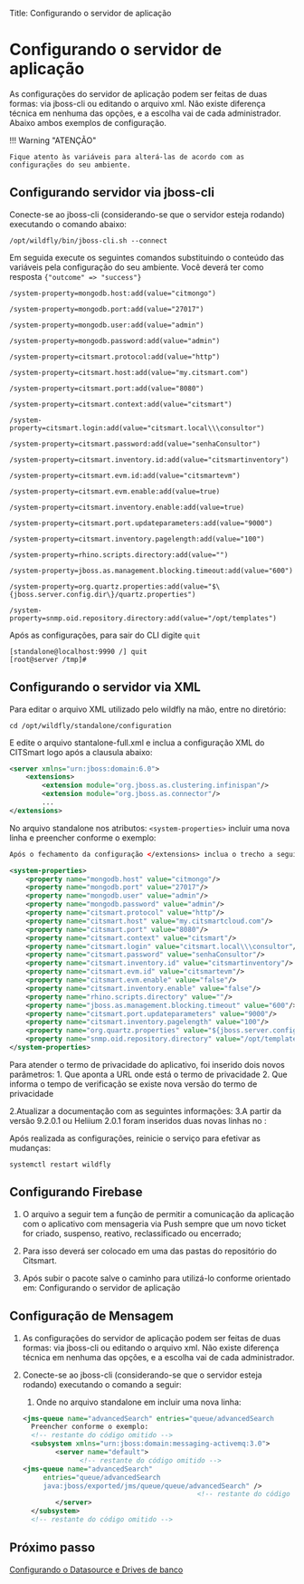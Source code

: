 Title: Configurando o servidor de aplicação

# Configurando o servidor de aplicação

As configurações do servidor de aplicação podem ser feitas de duas formas: via jboss-cli ou editando o arquivo xml. Não existe diferença técnica em nenhuma das opções, e a escolha vai de cada administrador. Abaixo ambos exemplos de configuração.

!!! Warning "ATENÇÃO"

    Fique atento às variáveis para alterá-las de acordo com as configurações do seu ambiente.

## Configurando servidor via jboss-cli

Conecte-se ao jboss-cli (considerando-se que o servidor esteja rodando) executando o comando abaixo:

``` shell
/opt/wildfly/bin/jboss-cli.sh --connect
```

Em seguida execute os seguintes comandos substituindo o conteúdo das variáveis pela configuração do seu ambiente. Você deverá ter como resposta `{"outcome" => "success"}`

``` shell
/system-property=mongodb.host:add(value="citmongo")

/system-property=mongodb.port:add(value="27017")

/system-property=mongodb.user:add(value="admin")

/system-property=mongodb.password:add(value="admin")

/system-property=citsmart.protocol:add(value="http")

/system-property=citsmart.host:add(value="my.citsmart.com")

/system-property=citsmart.port:add(value="8080")

/system-property=citsmart.context:add(value="citsmart")

/system-property=citsmart.login:add(value="citsmart.local\\\consultor")

/system-property=citsmart.password:add(value="senhaConsultor")

/system-property=citsmart.inventory.id:add(value="citsmartinventory")

/system-property=citsmart.evm.id:add(value="citsmartevm")

/system-property=citsmart.evm.enable:add(value=true)

/system-property=citsmart.inventory.enable:add(value=true)

/system-property=citsmart.port.updateparameters:add(value="9000")

/system-property=citsmart.inventory.pagelength:add(value="100")

/system-property=rhino.scripts.directory:add(value="")

/system-property=jboss.as.management.blocking.timeout:add(value="600")

/system-property=org.quartz.properties:add(value="$\{jboss.server.config.dir\}/quartz.properties")

/system-property=snmp.oid.repository.directory:add(value="/opt/templates")
```

Após as configurações, para sair do CLI digite `quit`

``` shell
[standalone@localhost:9990 /] quit
[root@server /tmp]#
```
## Configurando o servidor via XML

Para editar o arquivo XML utilizado pelo wildfly na mão, entre no diretório:

``` shell
cd /opt/wildfly/standalone/configuration
```
E edite o arquivo stantalone-full.xml e inclua a configuração XML do CITSmart logo após a clausula abaixo:

``` xml
<server xmlns="urn:jboss:domain:6.0">
    <extensions>
        <extension module="org.jboss.as.clustering.infinispan"/>
        <extension module="org.jboss.as.connector"/>
		...
</extensions>
```

No arquivo standalone nos atributos: `<system-properties>` incluir uma nova linha e preencher conforme o exemplo:

 ``` xml
Após o fechamento da configuração </extensions> inclua o trecho a seguir:

 <system-properties>
     <property name="mongodb.host" value="citmongo"/>
     <property name="mongodb.port" value="27017"/>
     <property name="mongodb.user" value="admin"/>
     <property name="mongodb.password" value="admin"/>
     <property name="citsmart.protocol" value="http"/>
     <property name="citsmart.host" value="my.citsmartcloud.com"/>
     <property name="citsmart.port" value="8080"/>
     <property name="citsmart.context" value="citsmart"/>
     <property name="citsmart.login" value="citsmart.local\\\consultor"/>
     <property name="citsmart.password" value="senhaConsultor"/>
     <property name="citsmart.inventory.id" value="citsmartinventory"/>
     <property name="citsmart.evm.id" value="citsmartevm"/>
     <property name="citsmart.evm.enable" value="false"/>
     <property name="citsmart.inventory.enable" value="false"/>
     <property name="rhino.scripts.directory" value=""/>
     <property name="jboss.as.management.blocking.timeout" value="600"/>
     <property name="citsmart.port.updateparameters" value="9000"/>
     <property name="citsmart.inventory.pagelength" value="100"/>
     <property name="org.quartz.properties" value="${jboss.server.config.dir}/quartz.properties"/>
     <property name="snmp.oid.repository.directory" value="/opt/templates"/>
 </system-properties>
 ```
Para atender o termo de privacidade do aplicativo, foi inserido dois novos parâmetros:
		1. Que aponta a URL onde está o termo de privacidade
		2. Que informa o tempo de verificação se existe nova versão do termo de privacidade

2.Atualizar a documentação com as seguintes informações:
3.A partir da versão 9.2.0.1 ou Heliium 2.0.1 foram inseridos duas novas linhas no <system-properties>:

<property name="admin.url" value="https://my.cloud4biz.com/4biz"/>
<property name="sync.adminprivacyterm.cron" value="0 0 0/23 * 1/1 * ? *"/>


 Após realizada as configurações, reinicie o serviço para efetivar as mudanças:

``` shell
systemctl restart wildfly
```

## Configurando Firebase

1. O arquivo a seguir tem a função de permitir a comunicação da aplicação com o aplicativo com mensageria via Push sempre que um novo ticket for criado, suspenso, reativo, reclassificado ou encerrado;  
2. Para isso deverá ser colocado em uma das pastas do repositório do Citsmart.  

3. Após subir o pacote salve o caminho para utilizá-lo conforme orientado em: Configurando o servidor de aplicação

## Configuração de Mensagem

1. As configurações do servidor de aplicação podem ser feitas de duas formas: via jboss-cli ou editando o arquivo xml. Não existe diferença técnica em nenhuma das opções, e a escolha vai de cada administrador.

2. Conecte-se ao jboss-cli (considerando-se que o servidor esteja rodando) executando o comando a seguir:

	1. Onde no arquivo standalone em <jms-queue> incluir uma nova linha:

	``` xml
	<jms-queue name="advancedSearch" entries="queue/advancedSearch 	    java:jboss/exported/jms/queue/queue/advancedSearch"/>
      Preencher conforme o exemplo:
      <!-- restante do código omitido -->
      <subsystem xmlns="urn:jboss:domain:messaging-activemq:3.0">
            <server name="default">
                  <!-- restante do código omitido -->
    <jms-queue name="advancedSearch"   
         entries="queue/advancedSearch   
         java:jboss/exported/jms/queue/queue/advancedSearch" />
                                               <!-- restante do código omitido -->
            </server>
      </subsystem>
      <!-- restante do código omitido -->
      ```

## Próximo passo

[Configurando o Datasource e Drives de banco][1]

[1]:/pt-br/citsmart-platform-9/get-started/installation-and-upgrade/perform-installation/conf-datasource-and-db.html
